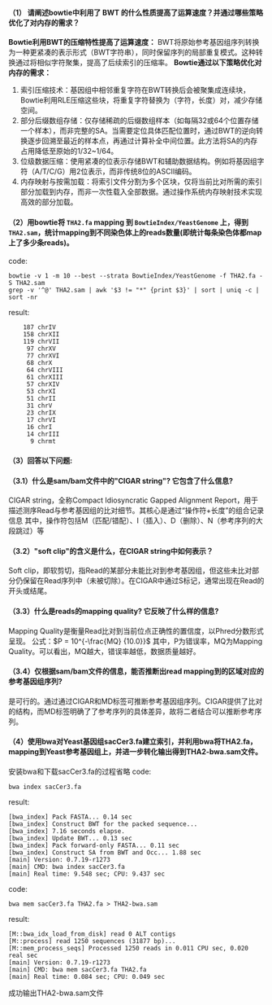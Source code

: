 #### （1） 请阐述bowtie中利用了 BWT 的什么性质提高了运算速度？并通过哪些策略优化了对内存的需求？
**Bowtie利用BWT的压缩特性提高了运算速度：** 
BWT将原始参考基因组序列转换为一种更紧凑的表示形式（BWT字符串），同时保留序列的局部重复模式。这种转换通过将相似字符聚集，提高了后续索引的压缩率。
**Bowtie通过以下策略优化对内存的需求：**
1. 索引压缩技术：基因组中相邻重复字符在BWT转换后会被聚集成连续块，Bowtie利用RLE压缩这些块，将重复字符替换为（字符，长度）对，减少存储空间。
2. 部分后缀数组存储：仅存储稀疏的后缀数组样本（如每隔32或64个位置存储一个样本），而非完整的SA。当需要定位具体匹配位置时，通过BWT的逆向转换逐步回溯至最近的样本点，再通过计算补全中间位置。此方法将SA的内存占用降低至原始的1/32~1/64。
3. 位级数据压缩：使用紧凑的位表示存储BWT和辅助数据结构。例如将基因组字符（A/T/C/G）用2位表示，而非传统8位的ASCII编码。
4. 内存映射与按需加载：将索引文件分割为多个区块，仅将当前比对所需的索引部分加载到内存，而非一次性载入全部数据。通过操作系统内存映射技术实现高效的部分加载。
#### （2）用bowtie将 `THA2.fa` mapping 到 `BowtieIndex/YeastGenome` 上，得到 `THA2.sam`，统计mapping到不同染色体上的reads数量(即统计每条染色体都map上了多少条reads)。
code:
```
bowtie -v 1 -m 10 --best --strata BowtieIndex/YeastGenome -f THA2.fa -S THA2.sam
grep -v '^@' THA2.sam | awk '$3 != "*" {print $3}' | sort | uniq -c | sort -nr
```
result:
```
    187 chrIV
    158 chrXII
    119 chrVII
     97 chrXV
     77 chrXVI
     68 chrX
     64 chrVIII
     61 chrXIII
     57 chrXIV
     53 chrXI
     51 chrII
     31 chrV
     23 chrIX
     17 chrVI
     16 chrI
     14 chrIII
      9 chrmt
```
#### （3）回答以下问题:
#### （3.1）什么是sam/bam文件中的"CIGAR string"? 它包含了什么信息?
CIGAR string，全称Compact Idiosyncratic Gapped Alignment Report，用于描述测序Read与参考基因组的比对细节。其核心是通过“操作符+长度”的组合记录信息
其中，操作符包括M（匹配/错配）、I（插入）、D（删除）、N（参考序列的大段跳过）等
#### （3.2）"soft clip"的含义是什么，在CIGAR string中如何表示？
Soft clip，即软剪切，指Read的某部分未能比对到参考基因组，但这些未比对部分仍保留在Read序列中（未被切除）。在CIGAR中通过S标记，通常出现在Read的开头或结尾。
#### （3.3）什么是reads的mapping quality? 它反映了什么样的信息?
Mapping Quality是衡量Read比对到当前位点正确性的置信度，以Phred分数形式呈现。
公式：$P = 10^{-\frac{MQ} {10.0}}$
其中，P为错误率，MQ为Mapping Quality。可以看出，MQ越大，错误率越低，数据质量越好。
#### （3.4）仅根据sam/bam文件的信息，能否推断出read mapping到的区域对应的参考基因组序列? 
是可行的。通过通过CIGAR和MD标签可推断参考基因组序列。CIGAR提供了比对的结构，而MD标签明确了了参考序列的具体差异，故将二者结合可以推断参考序列。
#### （4）使用bwa对Yeast基因组sacCer3.fa建立索引，并利用bwa将THA2.fa，mapping到Yeast参考基因组上，并进一步转化输出得到THA2-bwa.sam文件。
安装bwa和下载sacCer3.fa的过程省略
code:
```
bwa index sacCer3.fa
```
result:
```
[bwa_index] Pack FASTA... 0.14 sec
[bwa_index] Construct BWT for the packed sequence...
[bwa_index] 7.16 seconds elapse.
[bwa_index] Update BWT... 0.13 sec
[bwa_index] Pack forward-only FASTA... 0.11 sec
[bwa_index] Construct SA from BWT and Occ... 1.88 sec
[main] Version: 0.7.19-r1273
[main] CMD: bwa index sacCer3.fa
[main] Real time: 9.548 sec; CPU: 9.437 sec
```
code:
```
bwa mem sacCer3.fa THA2.fa > THA2-bwa.sam
```
result:
```
[M::bwa_idx_load_from_disk] read 0 ALT contigs
[M::process] read 1250 sequences (31877 bp)...
[M::mem_process_seqs] Processed 1250 reads in 0.011 CPU sec, 0.020 real sec
[main] Version: 0.7.19-r1273
[main] CMD: bwa mem sacCer3.fa THA2.fa
[main] Real time: 0.084 sec; CPU: 0.049 sec
```
成功输出THA2-bwa.sam文件